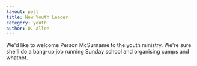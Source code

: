 ```yaml
---
layout: post
title: New Youth Leader
category: youth
author: D. Allen
---
```


We'd like to welcome Person McSurname to the youth ministry. We're sure she'll do a bang-up job running Sunday school and organising camps and whatnot.

